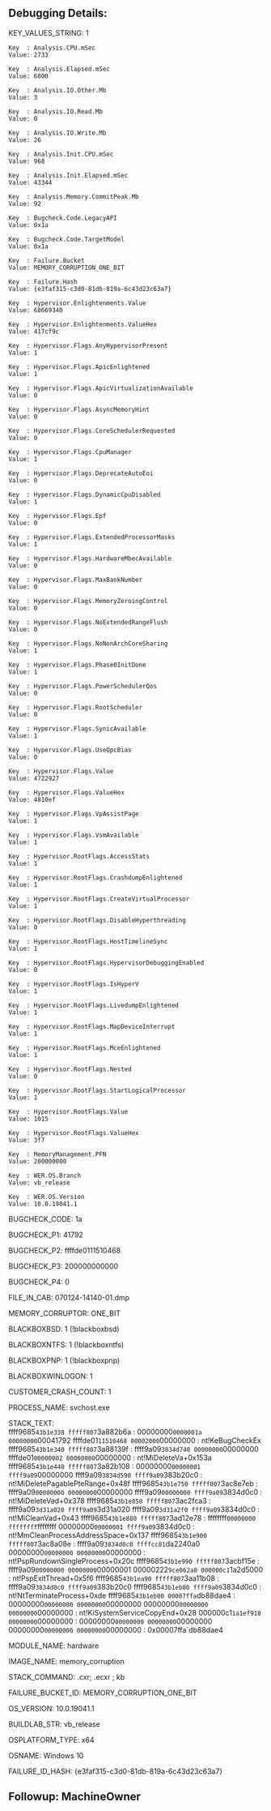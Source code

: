Debugging Details:
------------------


KEY_VALUES_STRING: 1

    Key  : Analysis.CPU.mSec
    Value: 2733

    Key  : Analysis.Elapsed.mSec
    Value: 6800

    Key  : Analysis.IO.Other.Mb
    Value: 3

    Key  : Analysis.IO.Read.Mb
    Value: 0

    Key  : Analysis.IO.Write.Mb
    Value: 26

    Key  : Analysis.Init.CPU.mSec
    Value: 968

    Key  : Analysis.Init.Elapsed.mSec
    Value: 43344

    Key  : Analysis.Memory.CommitPeak.Mb
    Value: 92

    Key  : Bugcheck.Code.LegacyAPI
    Value: 0x1a

    Key  : Bugcheck.Code.TargetModel
    Value: 0x1a

    Key  : Failure.Bucket
    Value: MEMORY_CORRUPTION_ONE_BIT

    Key  : Failure.Hash
    Value: {e3faf315-c3d0-81db-819a-6c43d23c63a7}

    Key  : Hypervisor.Enlightenments.Value
    Value: 68669340

    Key  : Hypervisor.Enlightenments.ValueHex
    Value: 417cf9c

    Key  : Hypervisor.Flags.AnyHypervisorPresent
    Value: 1

    Key  : Hypervisor.Flags.ApicEnlightened
    Value: 1

    Key  : Hypervisor.Flags.ApicVirtualizationAvailable
    Value: 0

    Key  : Hypervisor.Flags.AsyncMemoryHint
    Value: 0

    Key  : Hypervisor.Flags.CoreSchedulerRequested
    Value: 0

    Key  : Hypervisor.Flags.CpuManager
    Value: 1

    Key  : Hypervisor.Flags.DeprecateAutoEoi
    Value: 0

    Key  : Hypervisor.Flags.DynamicCpuDisabled
    Value: 1

    Key  : Hypervisor.Flags.Epf
    Value: 0

    Key  : Hypervisor.Flags.ExtendedProcessorMasks
    Value: 1

    Key  : Hypervisor.Flags.HardwareMbecAvailable
    Value: 0

    Key  : Hypervisor.Flags.MaxBankNumber
    Value: 0

    Key  : Hypervisor.Flags.MemoryZeroingControl
    Value: 0

    Key  : Hypervisor.Flags.NoExtendedRangeFlush
    Value: 0

    Key  : Hypervisor.Flags.NoNonArchCoreSharing
    Value: 1

    Key  : Hypervisor.Flags.Phase0InitDone
    Value: 1

    Key  : Hypervisor.Flags.PowerSchedulerQos
    Value: 0

    Key  : Hypervisor.Flags.RootScheduler
    Value: 0

    Key  : Hypervisor.Flags.SynicAvailable
    Value: 1

    Key  : Hypervisor.Flags.UseQpcBias
    Value: 0

    Key  : Hypervisor.Flags.Value
    Value: 4722927

    Key  : Hypervisor.Flags.ValueHex
    Value: 4810ef

    Key  : Hypervisor.Flags.VpAssistPage
    Value: 1

    Key  : Hypervisor.Flags.VsmAvailable
    Value: 1

    Key  : Hypervisor.RootFlags.AccessStats
    Value: 1

    Key  : Hypervisor.RootFlags.CrashdumpEnlightened
    Value: 1

    Key  : Hypervisor.RootFlags.CreateVirtualProcessor
    Value: 1

    Key  : Hypervisor.RootFlags.DisableHyperthreading
    Value: 0

    Key  : Hypervisor.RootFlags.HostTimelineSync
    Value: 1

    Key  : Hypervisor.RootFlags.HypervisorDebuggingEnabled
    Value: 0

    Key  : Hypervisor.RootFlags.IsHyperV
    Value: 1

    Key  : Hypervisor.RootFlags.LivedumpEnlightened
    Value: 1

    Key  : Hypervisor.RootFlags.MapDeviceInterrupt
    Value: 1

    Key  : Hypervisor.RootFlags.MceEnlightened
    Value: 1

    Key  : Hypervisor.RootFlags.Nested
    Value: 0

    Key  : Hypervisor.RootFlags.StartLogicalProcessor
    Value: 1

    Key  : Hypervisor.RootFlags.Value
    Value: 1015

    Key  : Hypervisor.RootFlags.ValueHex
    Value: 3f7

    Key  : MemoryManagement.PFN
    Value: 200000000

    Key  : WER.OS.Branch
    Value: vb_release

    Key  : WER.OS.Version
    Value: 10.0.19041.1


BUGCHECK_CODE:  1a

BUGCHECK_P1: 41792

BUGCHECK_P2: ffffde0111510468

BUGCHECK_P3: 200000000000

BUGCHECK_P4: 0

FILE_IN_CAB:  070124-14140-01.dmp

MEMORY_CORRUPTOR:  ONE_BIT

BLACKBOXBSD: 1 (!blackboxbsd)


BLACKBOXNTFS: 1 (!blackboxntfs)


BLACKBOXPNP: 1 (!blackboxpnp)


BLACKBOXWINLOGON: 1

CUSTOMER_CRASH_COUNT:  1

PROCESS_NAME:  svchost.exe

STACK_TEXT:  
ffff9685`43b1e338 fffff807`3a882b6a     : 00000000`0000001a 00000000`00041792 ffffde01`11510468 00002000`00000000 : nt!KeBugCheckEx
ffff9685`43b1e340 fffff807`3a88139f     : ffff9a09`3834d740 00000000`00000000 ffffde01`00000002 00000000`00000000 : nt!MiDeleteVa+0x153a
ffff9685`43b1e440 fffff807`3a82b108     : 00000000`00000001 ffff9a09`00000000 ffff9a09`3834d590 ffff9a09`383b20c0 : nt!MiDeletePagablePteRange+0x48f
ffff9685`43b1e750 fffff807`3ac8e7eb     : ffff9a09`00000000 00000000`00000000 ffff9a09`00000000 ffff9a09`3834d0c0 : nt!MiDeleteVad+0x378
ffff9685`43b1e850 fffff807`3ac2fca3     : ffff9a09`3d31a020 ffff9a09`3d31a020 ffff9a09`3d31a2f0 ffff9a09`3834d0c0 : nt!MiCleanVad+0x43
ffff9685`43b1e880 fffff807`3ad12e78     : ffffffff`00000000 ffffffff`ffffffff 00000000`00000001 ffff9a09`3834d0c0 : nt!MmCleanProcessAddressSpace+0x137
ffff9685`43b1e900 fffff807`3ac8a08e     : ffff9a09`3834d0c0 ffffcc81`da2240a0 00000000`00000000 00000000`00000000 : nt!PspRundownSingleProcess+0x20c
ffff9685`43b1e990 fffff807`3acbf15e     : ffff9a09`00000000 00000000`00000001 00000222`9ce062a0 000000c1`1a2d5000 : nt!PspExitThread+0x5f6
ffff9685`43b1ea90 fffff807`3aa11b08     : ffff9a09`3834d0c0 ffff9a09`383b20c0 ffff9685`43b1eb80 ffff9a09`3834d0c0 : nt!NtTerminateProcess+0xde
ffff9685`43b1eb00 00007ffa`db88dae4     : 00000000`00000000 00000000`00000000 00000000`00000000 00000000`00000000 : nt!KiSystemServiceCopyEnd+0x28
000000c1`1a1ef918 00000000`00000000     : 00000000`00000000 00000000`00000000 00000000`00000000 00000000`00000000 : 0x00007ffa`db88dae4


MODULE_NAME: hardware

IMAGE_NAME:  memory_corruption

STACK_COMMAND:  .cxr; .ecxr ; kb

FAILURE_BUCKET_ID:  MEMORY_CORRUPTION_ONE_BIT

OS_VERSION:  10.0.19041.1

BUILDLAB_STR:  vb_release

OSPLATFORM_TYPE:  x64

OSNAME:  Windows 10

FAILURE_ID_HASH:  {e3faf315-c3d0-81db-819a-6c43d23c63a7}

Followup:     MachineOwner
---------
